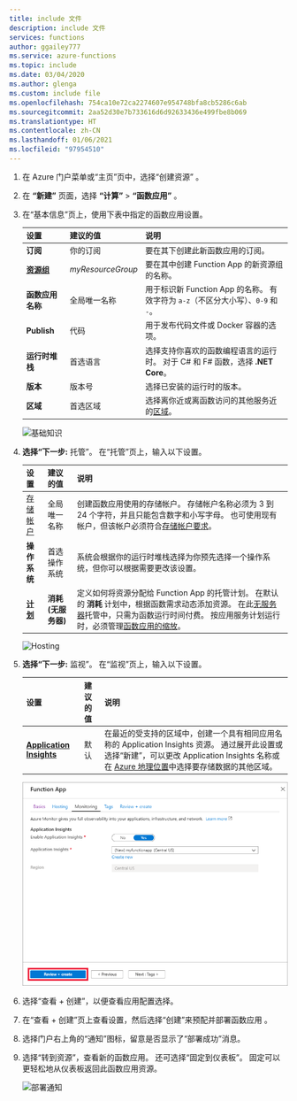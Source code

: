 ```yaml
---
title: include 文件
description: include 文件
services: functions
author: ggailey777
ms.service: azure-functions
ms.topic: include
ms.date: 03/04/2020
ms.author: glenga
ms.custom: include file
ms.openlocfilehash: 754ca10e72ca2274607e954748bfa8cb5286c6ab
ms.sourcegitcommit: 2aa52d30e7b733616d6d92633436e499fbe8b069
ms.translationtype: HT
ms.contentlocale: zh-CN
ms.lasthandoff: 01/06/2021
ms.locfileid: "97954510"
---
```

1. 在 Azure 门户菜单或“主页”页中，选择“创建资源” 。

1. 在 **“新建”** 页面，选择 **“计算”**  >  **“函数应用”** 。

1. 在“基本信息”页上，使用下表中指定的函数应用设置。

    | 设置      | 建议的值  | 说明 |
    | ------------ | ---------------- | ----------- |
    | **订阅** | 你的订阅 | 要在其下创建此新函数应用的订阅。 |
    | **[资源组](../articles/azure-resource-manager/management/overview.md)** |  *myResourceGroup* | 要在其中创建 Function App 的新资源组的名称。 |
    | **函数应用名称** | 全局唯一名称 | 用于标识新 Function App 的名称。 有效字符为 `a-z`（不区分大小写）、`0-9` 和 `-`。  |
    |<bpt id="p1">**</bpt>Publish<ept id="p1">**</ept>| 代码 | 用于发布代码文件或 Docker 容器的选项。 |
    | **运行时堆栈** | 首选语言 | 选择支持你喜欢的函数编程语言的运行时。 对于 C# 和 F# 函数，选择 **.NET Core**。 |
    |**版本**| 版本号 | 选择已安装的运行时的版本。  |
    |**区域**| 首选区域 | 选择离你近或离函数访问的其他服务近的[区域](https://azure.microsoft.com/regions/)。 |

    ![基础知识](./media/functions-create-function-app-portal/function-app-create-basics.png)

1. **选择“下一步:** 托管”。 在“托管”页上，输入以下设置。

    | 设置      | 建议的值  | 说明 |
    | ------------ | ---------------- | ----------- |
    | [存储帐户](../articles/storage/common/storage-account-create.md) |  全局唯一名称 |  创建函数应用使用的存储帐户。 存储帐户名称必须为 3 到 24 个字符，并且只能包含数字和小写字母。 也可使用现有帐户，但该帐户必须符合[存储帐户要求](../articles/azure-functions/storage-considerations.md#storage-account-requirements)。 |
    |**操作系统**| 首选操作系统 | 系统会根据你的运行时堆栈选择为你预先选择一个操作系统，但你可以根据需要更改该设置。 |
    | **[计划](../articles/azure-functions/functions-scale.md)** | **消耗(无服务器)** | 定义如何将资源分配给 Function App 的托管计划。 在默认的 **消耗** 计划中，根据函数需求动态添加资源。 在此[无服务器](https://azure.microsoft.com/overview/serverless-computing/)托管中，只需为函数运行时间付费。 按应用服务计划运行时，必须管理[函数应用的缩放](../articles/azure-functions/functions-scale.md)。  |

    ![Hosting](./media/functions-create-function-app-portal/function-app-create-hosting.png)

1. **选择“下一步:** 监视”。 在“监视”页上，输入以下设置。

    | 设置      | 建议的值  | 说明 |
    | ------------ | ---------------- | ----------- |
    | **[Application Insights](../articles/azure-functions/functions-monitoring.md)** | 默认 | 在最近的受支持的区域中，创建一个具有相同应用名称的 Application Insights 资源。 通过展开此设置或选择“新建”，可以更改 Application Insights 名称或在 [Azure 地理位置](https://azure.microsoft.com/global-infrastructure/geographies/)中选择要存储数据的其他区域。 |

    ![监视](./media/functions-create-function-app-portal/function-app-create-monitoring.png)

1. 选择“查看 + 创建”，以便查看应用配置选择。

1. 在“查看 + 创建”页上查看设置，然后选择“创建”来预配并部署函数应用 。

1. 选择门户右上角的“通知”图标，留意是否显示了“部署成功”消息。 

1. 选择“转到资源”，查看新的函数应用。 还可选择“固定到仪表板”。 固定可以更轻松地从仪表板返回此函数应用资源。

    ![部署通知](./media/functions-create-function-app-portal/function-app-create-notification2.png)
